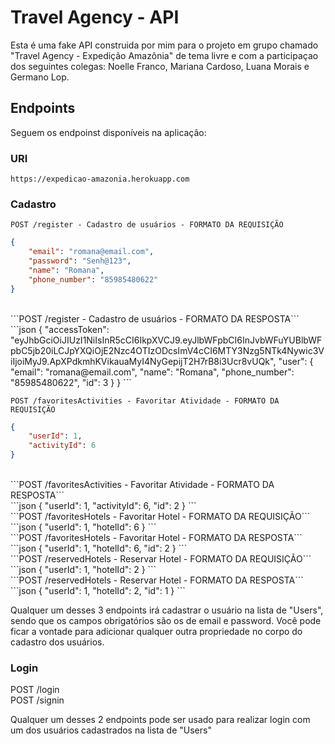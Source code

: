 # Travel Agency - API

Esta é uma fake API construida por mim para o projeto em grupo chamado "Travel Agency - Expedição Amazônia" de tema livre e com a participaçao dos seguintes colegas: Noelle Franco, Mariana Cardoso, Luana Morais e Germano Lop. 

## Endpoints

Seguem os endpoinst disponíveis na aplicação:

### URI

```https://expedicao-amazonia.herokuapp.com```

### Cadastro

```POST /register - Cadastro de usuários - FORMATO DA REQUISIÇÃO```<br/>

```json
{
	"email": "romana@email.com",
	"password": "Senh@123",
	"name": "Romana",
	"phone_number": "85985480622"
}
```
<br/>
```POST /register - Cadastro de usuários - FORMATO DA RESPOSTA```<br/>
```json
{
	"accessToken": "eyJhbGciOiJIUzI1NiIsInR5cCI6IkpXVCJ9.eyJlbWFpbCI6InJvbWFuYUBlbWFpbC5jb20iLCJpYXQiOjE2Nzc4OTIzODcsImV4cCI6MTY3Nzg5NTk4Nywic3ViIjoiMyJ9.ApXPdkmhKVikauaMyI4NyGepijT2H7rB8i3Ucr8vUQk",
	"user": {
		"email": "romana@email.com",
		"name": "Romana",
		"phone_number": "85985480622",
		"id": 3
	}
}
```
<br/>

```POST /favoritesActivities - Favoritar Atividade - FORMATO DA REQUISIÇÃO``` <br/>
```json
{
	"userId": 1,
	"activityId": 6
}
```
<br/>
```POST /favoritesActivities - Favoritar Atividade - FORMATO DA RESPOSTA``` <br/>
```json
{
	"userId": 1,
	"activityId": 6,
	"id": 2
}
```
<br/>
```POST /favoritesHotels - Favoritar Hotel - FORMATO DA REQUISIÇÃO``` <br/>
```json
{
	"userId": 1,
	"hotelId": 6
}
```
<br/>
```POST /favoritesHotels - Favoritar Hotel - FORMATO DA RESPOSTA``` <br/>
```json
{
	"userId": 1,
	"hotelId": 6,
	"id": 2
}
```
<br/>
```POST /reservedHotels - Reservar Hotel - FORMATO DA REQUISIÇÃO``` <br/>
```json
{
	"userId": 1,
	"hotelId": 2
}
```
<br/>
```POST /reservedHotels - Reservar Hotel - FORMATO DA RESPOSTA``` <br/>
```json
{
	"userId": 1,
	"hotelId": 2,
	"id": 1
}
```
<br/>


Qualquer um desses 3 endpoints irá cadastrar o usuário na lista de "Users", sendo que os campos obrigatórios são os de email e password.
Você pode ficar a vontade para adicionar qualquer outra propriedade no corpo do cadastro dos usuários.


### Login

POST /login <br/>
POST /signin

Qualquer um desses 2 endpoints pode ser usado para realizar login com um dos usuários cadastrados na lista de "Users"
